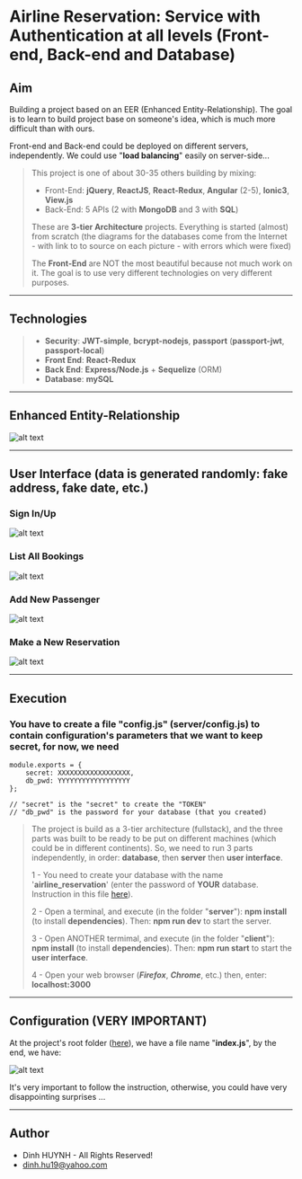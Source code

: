 # Airline Reservation: Service with Authentication at all levels (Front-end, Back-end and Database)

## Aim
Building a project based on an EER (Enhanced Entity-Relationship). The goal is to learn to build project base on someone's idea, which is much more difficult than with ours.

Front-end and Back-end could be deployed on different servers, independently. We could use "**load balancing**" easily on server-side...

> This project is one of about 30-35 others building by mixing:
>   * Front-End: **jQuery**, **ReactJS**, **React-Redux**, **Angular** (2-5), **Ionic3**, **View.js**
>   * Back-End: 5 APIs (2 with **MongoDB** and 3 with **SQL**)
> 
> These are **3-tier Architecture** projects. Everything is started (almost) from scratch (the diagrams for the databases come from the Internet - with link to to source on each picture - with errors which were fixed)
>
> The **Front-End** are NOT the most beautiful because not much work on it. The goal is to use very different technologies on very different purposes.

---------------

## Technologies
> * **Security**: **JWT-simple**, **bcrypt-nodejs**, **passport** (**passport-jwt**, **passport-local**)
> * **Front End**: **React-Redux**
> * **Back End**: **Express/Node.js** + **Sequelize** (ORM)
> * **Database**: **mySQL**

---------------

## Enhanced Entity-Relationship

![alt text](assets/img/airlinebooking.jpg)

---------------

## User Interface (data is generated randomly: fake address, fake date, etc.)

### Sign In/Up
![alt text](assets/img/signInOrUp.jpg)

### List All Bookings
![alt text](assets/img/bookingList.jpg)

### Add New Passenger
![alt text](assets/img/addPassenger.jpg)

### Make a New Reservation
![alt text](assets/img/newReservation.jpg)

---------------

## Execution
### You have to create a file "**config.js**" (server/config.js) to contain configuration's parameters that we want to keep secret, for now, we need

```
module.exports = {
    secret: XXXXXXXXXXXXXXXXXX,    
    db_pwd: YYYYYYYYYYYYYYYYYY
};

// "secret" is the "secret" to create the "TOKEN"
// "db_pwd" is the password for your database (that you created) 
```

> The project is build as a 3-tier architecture (fullstack), and the three parts was built to be ready to be put on different machines (which could be in different continents). So, we need to run 3 parts independently, in order: **database**, then **server** then **user interface**.
>
> 1 - You need to create your database with the name '**airline_reservation**' (enter the password of **YOUR** database. Instruction in this file [here](https://github.com/DinhLeGaulois2/sql_react_redux_airline_reservation/blob/master/server/models/index.js)).
>
> 2 - Open a terminal, and execute (in the folder "**server**"): **npm install** (to install **dependencies**). Then: **npm run dev** to start the server.
> 
> 3 - Open ANOTHER termimal, and execute (in the folder "**client**"): **npm install** (to install **dependencies**). Then: **npm run start** to start the **user interface**.
>
> 4 - Open your web browser (***Firefox***, ***Chrome***, etc.) then, enter: **localhost:3000**

---------------

## Configuration (VERY IMPORTANT)

At the project's root folder ([here](https://github.com/DinhLeGaulois2/sql_react_redux_airline_reservation/blob/master/server/index.js)), we have a file name "**index.js**", by the end, we have:

![alt text](assets/img/server_config.jpg)

It's very important to follow the instruction, otherwise, you could have very disappointing surprises ...

---------------

## Author
* Dinh HUYNH - All Rights Reserved!
* dinh.hu19@yahoo.com